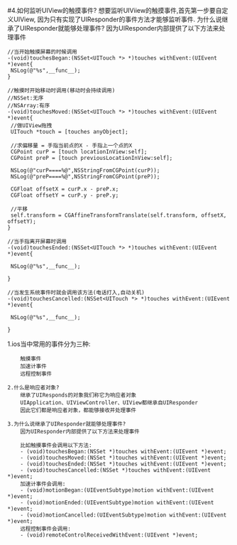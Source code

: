 #4.如何监听UIView的触摸事件?
    	想要监听UIViiew的触摸事件,首先第一步要自定义UIView,
    	因为只有实现了UIResponder的事件方法才能够监听事件.
        为什么说继承了UIResponder就能够处理事件? 
        因为UIResponder内部提供了以下方法来处理事件

```
//当开始触摸屏幕的时候调用
-(void)touchesBegan:(NSSet<UITouch *> *)touches withEvent:(UIEvent *)event{
 NSLog(@"%s",__func__);
}

//触摸时开始移动时调用(移动时会持续调用)
//NSSet:无序
//NSArray:有序
-(void)touchesMoved:(NSSet<UITouch *> *)touches withEvent:(UIEvent *)event{
 //做UIView拖拽
 UITouch *touch = [touches anyObject];

 //求偏移量 = 手指当前点的X - 手指上一个点的X
 CGPoint curP = [touch locationInView:self];
 CGPoint preP = [touch previousLocationInView:self];

 NSLog(@"curP====%@",NSStringFromCGPoint(curP));
 NSLog(@"preP====%@",NSStringFromCGPoint(preP));

 CGFloat offsetX = curP.x - preP.x;
 CGFloat offsetY = curP.y - preP.y;

 //平移
 self.transform = CGAffineTransformTranslate(self.transform, offsetX, offsetY);
}

//当手指离开屏幕时调用
-(void)touchesEnded:(NSSet<UITouch *> *)touches withEvent:(UIEvent *)event{

 NSLog(@"%s",__func__);

}

//当发生系统事件时就会调用该方法(电话打入,自动关机)
-(void)touchesCancelled:(NSSet<UITouch *> *)touches withEvent:(UIEvent *)event{

 NSLog(@"%s",__func__);

}

```

1.ios当中常用的事件分为三种:

		触摸事件
		加速计事件
		远程控制事件
		
    2.什么是响应者对象?
    	继承了UIResponds的对象我们称它为响应者对象
    	UIApplication、UIViewController、UIView都继承自UIResponder
    	因此它们都是响应者对象，都能够接收并处理事件

    3.为什么说继承了UIResponder就能够处理事件?
    	因为UIResponder内部提供了以下方法来处理事件
    	
    	比如触摸事件会调用以下方法:
    	- (void)touchesBegan:(NSSet *)touches withEvent:(UIEvent *)event;
    	- (void)touchesMoved:(NSSet *)touches withEvent:(UIEvent *)event;
    	- (void)touchesEnded:(NSSet *)touches withEvent:(UIEvent *)event;
    	- (void)touchesCancelled:(NSSet *)touches withEvent:(UIEvent *)event;
    	加速计事件会调用:
    	- (void)motionBegan:(UIEventSubtype)motion withEvent:(UIEvent *)event;
		- (void)motionEnded:(UIEventSubtype)motion withEvent:(UIEvent *)event;
		- (void)motionCancelled:(UIEventSubtype)motion withEvent:(UIEvent *)event;
		远程控制事件会调用:
		- (void)remoteControlReceivedWithEvent:(UIEvent *)event;